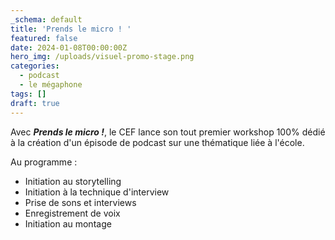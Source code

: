 ```yaml
---
_schema: default
title: 'Prends le micro ! '
featured: false
date: 2024-01-08T00:00:00Z
hero_img: /uploads/visuel-promo-stage.png
categories:
  - podcast
  - le mégaphone
tags: []
draft: true
---
```

Avec ***Prends le micro !***, le CEF lance son tout premier workshop 100% dédié à la création d'un épisode de podcast sur une thématique liée à l'école.

Au programme :&nbsp;

* Initiation au storytelling&nbsp;
* Initiation à la technique d'interview
* Prise de sons et interviews&nbsp;
* Enregistrement de voix&nbsp;
* Initiation au montage&nbsp;